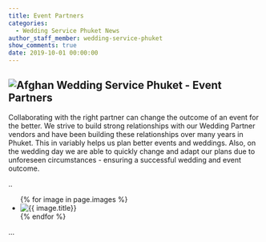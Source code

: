 ```yaml
---
title: Event Partners
categories:
  - Wedding Service Phuket News
author_staff_member: wedding-service-phuket
show_comments: true
date: 2019-10-01 00:00:00
---
```


<div class="partner_images">
  <h2>
    <img src="https://upload.wikimedia.org/wikipedia/commons/d/d1/AfghanBiscuit.jpg" alt="Afghan">
    Wedding Service Phuket - Event Partners
  </h2>
  <p>
   Collaborating with the right partner can change the outcome of an event for the better. We strive to build strong relationships with our Wedding Partner vendors and have been building these relationships over many years in Phuket. This in variably helps us plan better events and weddings. Also, on the wedding day we are able to quickly change and adapt our plans due to unforeseen circumstances - ensuring a successful wedding and event outcome.
  </p>
  

..
<ul class="partners-photo-gallery">
  {% for image in page.images %}
    <li><img src="{{ image.image_path }}" alt="{{ image.title}}"/></li>
  {% endfor %}
</ul>
  </div>

...